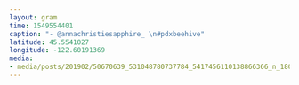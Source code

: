 ```yaml
---
layout: gram
time: 1549554401
caption: "- @annachristiesapphire_ \n#pdxbeehive"
latitude: 45.5541027
longitude: -122.60191369
media:
- media/posts/201902/50670639_531048780737784_5417456110138866366_n_18021752593072863.jpg
---
```

